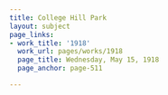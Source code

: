 ```yaml
---
title: College Hill Park
layout: subject
page_links:
- work_title: '1918'
  work_url: pages/works/1918
  page_title: Wednesday, May 15, 1918
  page_anchor: page-511

---
```

